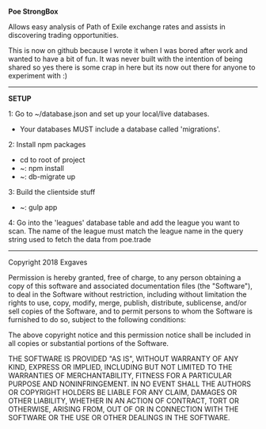 **Poe StrongBox**

Allows easy analysis of Path of Exile exchange rates and assists in discovering trading opportunities.

This is now on github because I wrote it when I was bored after work and wanted to have a bit of fun. It was never built with the intention of being shared so yes there is some crap in here but its now out there for anyone to experiment with :)

---

**SETUP**

1: Go to ~/database.json and set up your local/live databases.

* Your databases MUST include a database called 'migrations'.

2: Install npm packages

* cd to root of project
* ~: npm install
* ~: db-migrate up

3: Build the clientside stuff

* ~: gulp app

4: Go into the 'leagues' database table and add the league you want to scan. The name of the league must match the league name in the query string used to fetch the data from poe.trade

---

Copyright 2018 Exgaves

Permission is hereby granted, free of charge, to any person obtaining a copy of this software and associated documentation files (the "Software"), to deal in the Software without restriction, including without limitation the rights to use, copy, modify, merge, publish, distribute, sublicense, and/or sell copies of the Software, and to permit persons to whom the Software is furnished to do so, subject to the following conditions:

The above copyright notice and this permission notice shall be included in all copies or substantial portions of the Software.

THE SOFTWARE IS PROVIDED "AS IS", WITHOUT WARRANTY OF ANY KIND, EXPRESS OR IMPLIED, INCLUDING BUT NOT LIMITED TO THE WARRANTIES OF MERCHANTABILITY, FITNESS FOR A PARTICULAR PURPOSE AND NONINFRINGEMENT. IN NO EVENT SHALL THE AUTHORS OR COPYRIGHT HOLDERS BE LIABLE FOR ANY CLAIM, DAMAGES OR OTHER LIABILITY, WHETHER IN AN ACTION OF CONTRACT, TORT OR OTHERWISE, ARISING FROM, OUT OF OR IN CONNECTION WITH THE SOFTWARE OR THE USE OR OTHER DEALINGS IN THE SOFTWARE.
